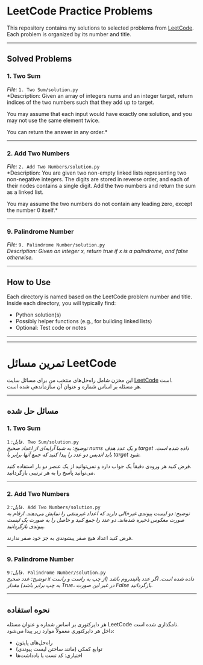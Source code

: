 # LeetCode Practice Problems

This repository contains my solutions to selected problems from [LeetCode](https://leetcode.com/).  
Each problem is organized by its number and title.  

---

## Solved Problems

### 1. Two Sum
*File:* `1. Two Sum/solution.py`  
*Description: Given an array of integers nums and an integer target, return indices of the two numbers such that they add up to target.

You may assume that each input would have exactly one solution, and you may not use the same element twice.

You can return the answer in any order.*  
<!-- Example 1:
Input: nums = [2,7,11,15], target = 9
Output: [0,1]
Explanation: Because nums[0] + nums[1] == 9, we return [0, 1].

Example 2:
Input: nums = [3,2,4], target = 6
Output: [1,2]

Example 3:
Input: nums = [3,3], target = 6
Output: [0,1] -->

---

### 2. Add Two Numbers
*File:* `2. Add Two Numbers/solution.py`  
*Description: You are given two non-empty linked lists representing two non-negative integers. The digits are stored in reverse order, and each of their nodes contains a single digit. Add the two numbers and return the sum as a linked list.

You may assume the two numbers do not contain any leading zero, except the number 0 itself.*  
<!-- Example 1:
Input: l1 = [2,4,3], l2 = [5,6,4]
Output: [7,0,8]
Explanation: 342 + 465 = 807.

Example 2:
Input: l1 = [0], l2 = [0]
Output: [0]

Example 3:
Input: l1 = [9,9,9,9,9,9,9], l2 = [9,9,9,9]
Output: [8,9,9,9,0,0,0,1] -->

---

### 9. Palindrome Number
*File:* `9. Palindrome Number/solution.py`  
*Description: Given an integer x, return true if x is a palindrome, and false otherwise.*  
<!--Example 1:
Input: x = 121
Output: true
Explanation: 121 reads as 121 from left to right and from right to left.

Example 2:
Input: x = -121
Output: false
Explanation: From left to right, it reads -121. From right to left, it becomes 121-. Therefore it is not a palindrome.

Example 3:
Input: x = 10
Output: false
Explanation: Reads 01 from right to left. Therefore it is not a palindrome. -->

---

## How to Use

Each directory is named based on the LeetCode problem number and title.  
Inside each directory, you will typically find:
- Python solution(s)
- Possibly helper functions (e.g., for building linked lists)
- Optional: Test code or notes

---
---

# تمرین مسائل LeetCode

این مخزن شامل راه‌حل‌های منتخب من برای مسائل سایت [LeetCode](https://leetcode.com/) است.  
هر مسئله بر اساس شماره و عنوان آن سازماندهی شده است.  

---

## مسائل حل شده

### 1. Two Sum
*فایل:* `1. Two Sum/solution.py`  
*توضیح: به شما آرایه‌ای از اعداد صحیح nums و یک عدد هدف target داده شده است. باید اندیس دو عدد را پیدا کنید که جمع آنها برابر با target شود.*

فرض کنید هر ورودی دقیقاً یک جواب دارد و نمی‌توانید از یک عنصر دو بار استفاده کنید.  
می‌توانید پاسخ را به هر ترتیبی بازگردانید.  
<!-- Example 1:
Input: nums = [2,7,11,15], target = 9
Output: [0,1]
Explanation: Because nums[0] + nums[1] == 9, we return [0, 1].

Example 2:
Input: nums = [3,2,4], target = 6
Output: [1,2]

Example 3:
Input: nums = [3,3], target = 6
Output: [0,1] -->

---

### 2. Add Two Numbers
*فایل:* `2. Add Two Numbers/solution.py`  
*توضیح: دو لیست پیوندی غیرخالی دارید که اعداد غیرمنفی را نمایش می‌دهند. ارقام به صورت معکوس ذخیره شده‌اند. دو عدد را جمع کنید و حاصل را به صورت یک لیست پیوندی بازگردانید.*

فرض کنید اعداد هیچ صفر پیشوندی به جز خود صفر ندارند.  
<!-- Example 1:
Input: l1 = [2,4,3], l2 = [5,6,4]
Output: [7,0,8]
Explanation: 342 + 465 = 807.

Example 2:
Input: l1 = [0], l2 = [0]
Output: [0]

Example 3:
Input: l1 = [9,9,9,9,9,9,9], l2 = [9,9,9,9]
Output: [8,9,9,9,0,0,0,1] -->

---

### 9. Palindrome Number
*فایل:* `9. Palindrome Number/solution.py`  
*توضیح: عدد صحیح x داده شده است. اگر عدد پالیندروم باشد (از چپ به راست و راست به چپ برابر باشد) مقدار True، در غیر این صورت False بازگردانید.*  
<!-- Example 1:
Input: x = 121
Output: true
Explanation: 121 reads as 121 from left to right and from right to left.

Example 2:
Input: x = -121
Output: false
Explanation: From left to right, it reads -121. From right to left, it becomes 121-. Therefore it is not a palindrome.

Example 3:
Input: x = 10
Output: false
Explanation: Reads 01 from right to left. Therefore it is not a palindrome. -->

---

## نحوه استفاده

هر دایرکتوری بر اساس شماره و عنوان مسئله LeetCode نامگذاری شده است.  
داخل هر دایرکتوری معمولاً موارد زیر پیدا می‌شود:  
- راه‌حل‌های پایتون  
- توابع کمکی (مانند ساختن لیست پیوندی)  
- اختیاری: کد تست یا یادداشت‌ها